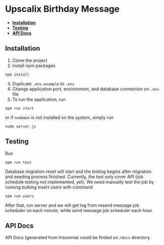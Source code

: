 # Upscalix Birthday Message

- [**Installation**](#installation)
- [**Testing**](#testing)
- [**API Docs**](#api-docs)

## Installation

1. Clone the project
2. Install npm packages

```
npm install
```

3. Duplicate `.env.example` to `.env`
4. Change application port, environment, and database connection on `.env` file
5. To run the application, run

```
npm run start
```

or if `nodemon` is not installed on the system, simply run

```
node server.js
```

## Testing

Run

```
npm run test
```

Database migration reset will start and the testing begins after migration and seeding process finished. Currently, the test only cover API (job schedule testing not implemented, yet). We need manually test the job by running bulking insert users with command

```
npm run users
```

After that, run server and we will get log from resend message job scheduler on each minute, while send message job scheduler each hour.

## API Docs

API Docs (generated from Insomnia) could be finded on `/docs` directory.
